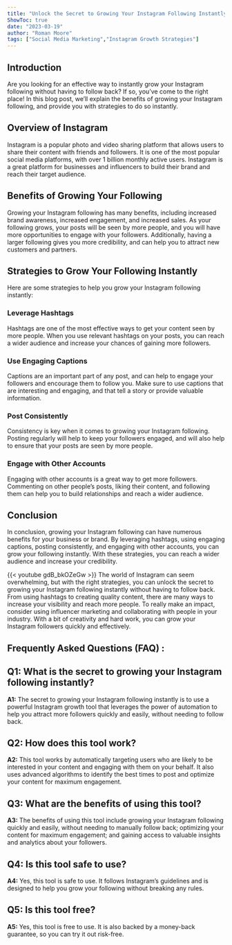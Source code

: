 ```yaml
---
title: "Unlock the Secret to Growing Your Instagram Following Instantly - No Following Back Required!"
ShowToc: true 
date: "2023-03-19"
author: "Roman Moore" 
tags: ["Social Media Marketing","Instagram Growth Strategies"]
---
```

## Introduction

Are you looking for an effective way to instantly grow your Instagram following without having to follow back? If so, you’ve come to the right place! In this blog post, we’ll explain the benefits of growing your Instagram following, and provide you with strategies to do so instantly.

## Overview of Instagram

Instagram is a popular photo and video sharing platform that allows users to share their content with friends and followers. It is one of the most popular social media platforms, with over 1 billion monthly active users. Instagram is a great platform for businesses and influencers to build their brand and reach their target audience.

## Benefits of Growing Your Following

Growing your Instagram following has many benefits, including increased brand awareness, increased engagement, and increased sales. As your following grows, your posts will be seen by more people, and you will have more opportunities to engage with your followers. Additionally, having a larger following gives you more credibility, and can help you to attract new customers and partners.

## Strategies to Grow Your Following Instantly

Here are some strategies to help you grow your Instagram following instantly:

### Leverage Hashtags

Hashtags are one of the most effective ways to get your content seen by more people. When you use relevant hashtags on your posts, you can reach a wider audience and increase your chances of gaining more followers.

### Use Engaging Captions

Captions are an important part of any post, and can help to engage your followers and encourage them to follow you. Make sure to use captions that are interesting and engaging, and that tell a story or provide valuable information.

### Post Consistently

Consistency is key when it comes to growing your Instagram following. Posting regularly will help to keep your followers engaged, and will also help to ensure that your posts are seen by more people.

### Engage with Other Accounts

Engaging with other accounts is a great way to get more followers. Commenting on other people’s posts, liking their content, and following them can help you to build relationships and reach a wider audience.

## Conclusion

In conclusion, growing your Instagram following can have numerous benefits for your business or brand. By leveraging hashtags, using engaging captions, posting consistently, and engaging with other accounts, you can grow your following instantly. With these strategies, you can reach a wider audience and increase your credibility.

{{< youtube gdB_bkOZeGw >}} 
The world of Instagram can seem overwhelming, but with the right strategies, you can unlock the secret to growing your Instagram following instantly without having to follow back. From using hashtags to creating quality content, there are many ways to increase your visibility and reach more people. To really make an impact, consider using influencer marketing and collaborating with people in your industry. With a bit of creativity and hard work, you can grow your Instagram followers quickly and effectively.

## Frequently Asked Questions (FAQ) :
## Q1: What is the secret to growing your Instagram following instantly? 

**A1:** The secret to growing your Instagram following instantly is to use a powerful Instagram growth tool that leverages the power of automation to help you attract more followers quickly and easily, without needing to follow back. 

## Q2: How does this tool work? 

**A2:** This tool works by automatically targeting users who are likely to be interested in your content and engaging with them on your behalf. It also uses advanced algorithms to identify the best times to post and optimize your content for maximum engagement. 

## Q3: What are the benefits of using this tool? 

**A3:** The benefits of using this tool include growing your Instagram following quickly and easily, without needing to manually follow back; optimizing your content for maximum engagement; and gaining access to valuable insights and analytics about your followers. 

## Q4: Is this tool safe to use? 

**A4:** Yes, this tool is safe to use. It follows Instagram’s guidelines and is designed to help you grow your following without breaking any rules. 

## Q5: Is this tool free? 

**A5:** Yes, this tool is free to use. It is also backed by a money-back guarantee, so you can try it out risk-free.


